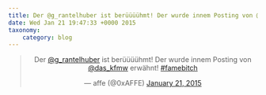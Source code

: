 ```yaml
---
title: Der @g_rantelhuber ist berüüüühmt! Der wurde innem Posting von @das_kfmw erwähnt! #famebitch
date: Wed Jan 21 19:47:33 +0000 2015
taxonomy:
    category: blog
---
```

<blockquote class="twitter-tweet" align="center" width="350"><p lang="de" dir="ltr">Der <a href="https://twitter.com/g_rantelhuber">@g_rantelhuber</a> ist berüüüühmt! Der wurde innem Posting von <a href="https://twitter.com/das_kfmw">@das_kfmw</a> erwähnt! <a href="https://twitter.com/hashtag/famebitch?src=hash">#famebitch</a></p>&mdash; affe (@0xAFFE) <a href="https://twitter.com/0xAFFE/status/557987886029897729">January 21, 2015</a></blockquote>
